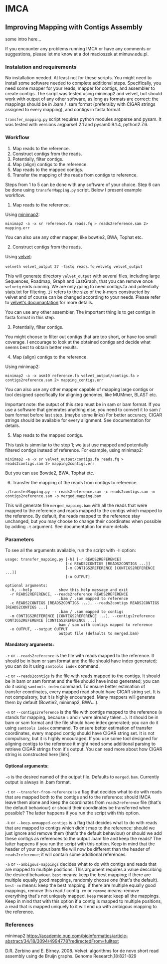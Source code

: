 # IMCA

## Improving Mapping with Contigs Assembly

some intro here...

If you encounter any problems running IMCA
 or have any comments or suggestions,
 please let me know at a dot macioszek at mimuw.edu.pl.

### Instalation and requirements

No installation needed.
At least not for these scripts.
You might need to install some software needed to complete additional steps.
Specifically,
you need some mapper for your reads, mapper for contigs, and assembler to create contigs.
The script was tested using minimap2 and velvet,
but should work with output of any other software,
as long as formats are correct:
the mappings should be in .bam / .sam format
(preferalby with CIGAR strings assigned to every mapping),
and contigs in fasta format.

`transfer_mapping.py` script requires python modules argparse and pysam.
 It was tested with versions argparse1.2.1 and pysam0.9.1.4,
 python2.7.6.

### Workflow

1. Map reads to the reference.
2. Construct contigs from the reads.
3. Potentially, filter contigs.
4. Map (align) contigs to the reference.
5. Map reads to the mapped contigs.
6. Transfer the mapping of the reads from contigs to reference.

Steps from 1 to 5 can be done with any software of your choice.
Step 6 can be done using `transferMapping.py` script.
Below I present example workflow.

1. Map reads to the reference.

Using [minimap2](https://github.com/lh3/minimap2):

`minimap2 -a -x sr reference.fa reads.fq > reads2reference.sam 2> mapping.err`

You can also use any other mapper, like bowtie2, BWA, Tophat etc.

2. Construct contigs from the reads.

Using [velvet](https://www.ebi.ac.uk/~zerbino/velvet/):

`velveth velvet_output 27 -fastq reads.fq`
`velvetg velvet_output`

This will generate directory `velvet_output` with several files,
including large Sequences, Roadmap, Graph and LastGraph, that you can remove
once `velvetg` ends running.
We are only going to need contigs.fa and potentially stats.txt for filtering.
`27` refers to the size of the k-mers constructed by velvet
and of course can be changed according to your needs.
Please refer to [velvet's documantation](https://www.ebi.ac.uk/~zerbino/velvet/Manual.pdf)
for more details.

You can use any other assembler.
The important thing is to get contigs in fasta format in this step.

3. Potentially, filter contigs.

You might choose to filter out contigs that are too short,
or have too small coverage.
I encourage to look at the obtained contigs and decide what seems best
to obtain better results.

4. Map (align) contigs to the reference.

Using minimap2:

`minimap2 -a -x asm10 reference.fa velvet_output/contigs.fa > contigs2reference.sam 2> mapping_contigs.err`

You can also use any other mapper capable of mapping large contigs
or tool designed specifically for aligning genomes,
like MUMmer, BLAST etc.

Important note: the output of this step must be in sam or bam format.
If you use a software that generates anything else,
you need to convert it to sam / bam format before last step.
(maybe some links)
For better accuracy, CIGAR strings should be available for every alignment.
See documentation for details.

5. Map reads to the mapped contigs.

This task is simmilar to the step 1; we just use mapped and potentially filtered contigs instead of reference.
For example, using minimap2:

`minimap2 -a -x sr velvet_output/contigs.fa reads.fq > reads2contigs.sam 2> mapping2contigs.err`

But you can use Bowtie2, BWA, Tophat etc.

6. Transfer the mapping of the reads from contigs to reference.

`./transferMapping.py -r reads2reference.sam -c reads2contigs.sam -m contigs2reference.sam -o merged_mapping.bam`

This will generate file `merged_mapping.bam`
 with all the reads that were mapped to the reference
 and reads mapped to the contigs which mapped to the reference.
 By default, the reads mapped to the reference stay unchanged,
 but you may choose to change their coordinates when possible by adding `-t` argument.
 See documentation for more details.

### Parameters

To see all the arguments available, run the script with `-h` option:

```
usage: transfer_mapping.py [-h] [-r READS2REFERENCE]
                           [-c READS2CONTIGS [READS2CONTIGS ...]]
                           [-m CONTIGS2REFERENCE [CONTIGS2REFERENCE ...]]
                           [-o OUTPUT]

optional arguments:
  -h, --help            show this help message and exit
  -r READS2REFERENCE, --reads2reference READS2REFERENCE
                        .bam / .sam mapped to reference
  -c READS2CONTIGS [READS2CONTIGS ...], --reads2contigs READS2CONTIGS [READS2CONTIGS ...]
                        .bam / .sam mapped to contigs
  -m CONTIGS2REFERENCE [CONTIGS2REFERENCE ...], --contigs2reference CONTIGS2REFERENCE [CONTIGS2REFERENCE ...]
                        bam / sam with contigs mapped to reference
  -o OUTPUT, --output OUTPUT
                        output file (defaults to merged.bam)
```

#### Mandatory arguments:

`-r` or `--reads2reference` is the file with reads mapped to the reference.
 It should be in bam or sam format and the file should have index generated;
 you can do it using `samtools index` command.

`-c` or `--reads2contigs` is the file with reads mapped to the contigs.
 It should be in bam or sam format and the file should have index generated;
 you can do it using `samtools index` command.
 To ensure better estimation of transfer coordinates,
 every mapped read should have CIGAR string set.
 It is not compulsory, but it is highly encouraged.
 Many mappers will generate them by default
 (Bowtie2, minimap2, BWA...).

`-m` or `--contigs2reference` is the file with contigs mapped to the reference
 (`m` stands for mapping, because `c` and `r` were already taken...).
 It should be in bam or sam format and the file should have index generated;
 you can do it using `samtools index` command.
 To ensure better estimation of transfer coordinates,
 every mapped contig should have CIGAR string set.
 It is not compulsory, but it is highly encouraged.
 If you use some tool designed for aligning contigs to the reference
 it might need some additional parsing to retrieve CIGAR strings
 from it's output.
 You can read more about how CIGAR string is constructed here [link].

#### Optional arguments:

`-o` is the desired named of the output file. Defaults to `merged.bam`.
 Currently output is always in .bam format.

`-t` or `--transfer-from-reference` is a flag that decides
 what to do with reads that are mapped both to the contigs and to the reference:
 should IMCA leave them alone and keep the coordinates from `reads2reference` file
 (that's the default behaviour)
 or should their coordinates be transferred when possible?
 The latter happens if you run the script with this option.

`-k` or `--keep-unmapped-contigs` is a flag that decides
 what to do with reads that are mapped to contigs which didn't map to the reference:
 should we just ignore and remove them
 (that's the default behaviour)
 or should we add these contigs as references to the output .bam file
 and keep the reads?
 The latter happens if you run the script with this option.
 Keep in mind that the header of your output bam file
 will now be different than the header of `reads2reference`;
 it will contain some additional references.

`-a` or `--ambigous-mappings` decides
 what to do with contigs and reads that are mapped to multiple positions.
 This argument requires a value describing the desired behaviour.
 `best` means: keep the best mapping;
 if there are multiple equally good mappings,
 randomly choose one (that's the default).
 `best-rm` means: keep the best mapping,
 if there are multiple equally good mappings,
 remove this read / contig.
 `rm` or `remove` means: remove everything that's not uniquely mapped.
 `keep` means: keep all the mappings.
 Keep in mind that with this option if a contig is mapped to multiple positions,
 a read that is mapped uniquely to it
 will end up with ambigous mapping to the reference.
 

### References

minimap2
https://academic.oup.com/bioinformatics/article-abstract/34/18/3094/4994778?redirectedFrom=fulltext

D.R. Zerbino and E. Birney. 2008. Velvet: algorithms for de novo
short read assembly using de Bruijn graphs.
Genome Research,18:821-829

